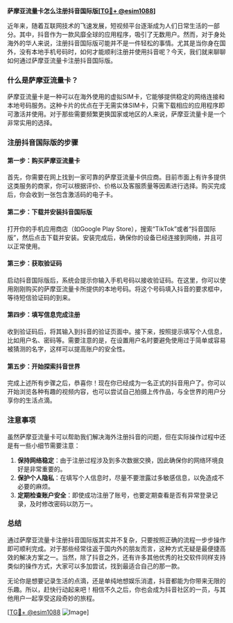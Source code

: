 **萨摩亚流量卡怎么注册抖音国际版[[TG💪+ @esim1088](https://t.me/s/esim1088)]**

近年来，随着互联网技术的飞速发展，短视频平台逐渐成为人们日常生活的一部分。其中，抖音作为一款风靡全球的应用程序，吸引了无数用户。然而，对于身处海外的华人来说，注册抖音国际版可能并不是一件轻松的事情。尤其是当你身在国外，没有本地手机号码时，如何才能顺利注册并使用抖音呢？今天，我们就来聊聊如何通过萨摩亚流量卡注册抖音国际版。

### 什么是萨摩亚流量卡？

萨摩亚流量卡是一种可以在海外使用的虚拟SIM卡，它能够提供稳定的网络连接和本地号码服务。这种卡片的优点在于无需实体SIM卡，只需下载相应的应用程序即可激活并使用。对于那些需要频繁更换国家或地区的人来说，萨摩亚流量卡是一个非常实用的选择。

### 注册抖音国际版的步骤

#### 第一步：购买萨摩亚流量卡
首先，你需要在网上找到一家可靠的萨摩亚流量卡供应商。目前市面上有许多提供这类服务的商家，你可以根据评价、价格以及客服质量等因素进行选择。购买完成后，你会收到一张包含激活码的电子卡。

#### 第二步：下载并安装抖音国际版
打开你的手机应用商店（如Google Play Store），搜索“TikTok”或者“抖音国际版”，然后点击下载并安装。安装完成后，确保你的设备已经连接到网络，并且可以正常使用。

#### 第三步：获取验证码
启动抖音国际版后，系统会提示你输入手机号码以接收验证码。在这里，你可以使用刚刚购买的萨摩亚流量卡所提供的本地号码。将这个号码填入抖音的要求框中，等待短信验证码的到来。

#### 第四步：填写信息完成注册
收到验证码后，将其输入到抖音的验证页面中。接下来，按照提示填写个人信息，比如用户名、密码等。需要注意的是，在设置用户名时要避免使用过于简单或容易被猜测的名字，这样可以提高账户的安全性。

#### 第五步：开始探索抖音世界
完成上述所有步骤之后，恭喜你！现在你已经成为一名正式的抖音用户了。你可以开始浏览各种有趣的视频内容，也可以尝试自己拍摄上传作品，与全世界的用户分享你的生活点滴。

### 注意事项

虽然萨摩亚流量卡可以帮助我们解决海外注册抖音的问题，但在实际操作过程中还是有一些小细节需要注意：

1. **保持网络稳定**：由于注册过程涉及到多次数据交换，因此确保你的网络环境良好是非常重要的。
2. **保护个人隐私**：在填写个人信息时，尽量不要泄露过多敏感信息，以免造成不必要的麻烦。
3. **定期检查账户安全**：即使成功注册了账号，也要定期查看是否有异常登录记录，及时修改密码以防万一。

### 总结

通过萨摩亚流量卡注册抖音国际版其实并不复杂，只要按照正确的流程一步步操作即可顺利完成。对于那些经常往返于国内外的朋友而言，这种方式无疑是最便捷高效的解决方案之一。当然，除了抖音之外，还有许多其他优秀的社交软件同样支持类似的操作方式，大家可以多加尝试，找到最适合自己的那一款。

无论你是想要记录生活的点滴，还是单纯地想娱乐消遣，抖音都能为你带来无限的乐趣。所以，赶快行动起来吧！相信不久之后，你也会成为抖音社区的一员，与其他用户一起享受这段奇妙的旅程。

[[TG💪+ @esim1088](https://t.me/s/esim1088) ![Image](https://i.postimg.cc/4NQfJmqS/Snipaste-2025-05-13-00-14-12.png)]